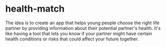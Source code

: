 # health-match
The idea is to create an app that helps young people choose the right life partner by providing information about their potential partner's health. It's like having a tool that lets you know if your partner might have certain health conditions or risks that could affect your future together. 
